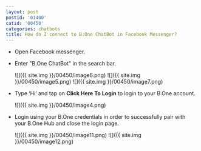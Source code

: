 ```yaml
---
layout: post
postid: '01400'
catid: '00450'
categories: chatbots
title: How do I connect to B.One ChatBot in Facebook Messenger?
---
```


* Open Facebook messenger.
* Enter "B.One ChatBot" in the search bar.

  ![]({{ site.img }}/00450/image6.png)  ![]({{ site.img }}/00450/image5.png)  ![]({{ site.img }}/00450/image7.png)

* Type ‘Hi’ and tap on **Click Here To Login** to login to your B.One account. 

  ![]({{ site.img }}/00450/image4.png)

* Login using your B.One credentials in order to successfully pair with your B.One Hub and close the login page.

  ![]({{ site.img }}/00450/image11.png)  ![]({{ site.img }}/00450/image12.png)